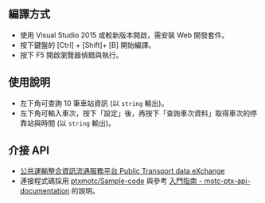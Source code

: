 ## 編譯方式

- 使用 Visual Studio 2015 或較新版本開啟，需安裝 Web 開發套件。
- 按下鍵盤的 [Ctrl] + [Shift]+ [B] 開始編譯。
- 按下 F5 開啟瀏覽器偵錯與執行。

## 使用說明

- 左下角可查詢 10 筆車站資訊 (以 `string` 輸出)。
- 左下角可輸入車次，按下「設定」後，再按下「查詢車次資料」取得車次的停靠站與時間 (以 `string` 輸出)。

## 介接 API

- [公共運輸整合資訊流通服務平台 Public Transport data eXchange](https://ptx.transportdata.tw/PTX/)
- 連接程式碼採用 [ptxmotc/Sample-code](https://github.com/ptxmotc/Sample-code) 與參考 [入門指南 - motc-ptx-api-documentation](https://motc-ptx-api-documentation.gitbook.io/motc-ptx-api-documentation/) 的說明。